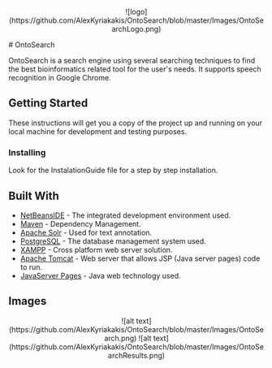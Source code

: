<p align="center">
  ![logo](https://github.com/AlexKyriakakis/OntoSearch/blob/master/Images/OntoSearchLogo.png)
</p>
# OntoSearch

OntoSearch is a search engine using several searching techniques to find the best bioinformatics related tool for the user's needs.
It supports speech recognition in Google Chrome.

## Getting Started

These instructions will get you a copy of the project up and running on your local machine for development and testing purposes.

### Installing

Look for the InstalationGuide file for a step by step installation.

## Built With

* [NetBeansIDE](https://netbeans.org/) - The integrated development environment used.
* [Maven](https://maven.apache.org/) - Dependency Management.
* [Apache Solr](https://lucene.apache.org/solr/) - Used for text annotation.
* [PostgreSQL](https://www.postgresql.org/) - The database management system used.
* [XAMPP](https://www.apachefriends.org/index.html) - Cross platform web server solution.
* [Apache Tomcat](http://tomcat.apache.org/) - Web server that allows JSP (Java server pages) code to run.
* [JavaServer Pages](https://www.oracle.com/technetwork/java/index-jsp-138231.html) - Java web technology used.

## Images
<p align="center">
![alt text](https://github.com/AlexKyriakakis/OntoSearch/blob/master/Images/OntoSearch.png)
![alt text](https://github.com/AlexKyriakakis/OntoSearch/blob/master/Images/OntoSearchResults.png)
</p>
